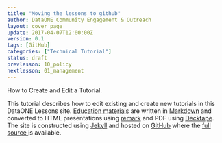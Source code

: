 ```yaml
---
title: "Moving the lessons to github"
author: DataONE Community Engagement & Outreach
layout: cover_page
update: 2017-04-07T12:00:00Z
version: 0.1
tags: [GitHub]
categories: ["Technical Tutorial"]
status: draft
prevlesson: 10_policy
nextlesson: 01_management
---
```

How to Create and Edit a Tutorial.

This tutorial describes how to edit existing and create new tutorials in this DataONE Lessons site.
<abstract/>
[Education materials](/Education/) are written in [Markdown](https://github.com/gnab/remark/wiki/Markdown) and converted to HTML presentations using [remark](https://remarkjs.com/#1) and PDF using [Decktape](https://github.com/astefanutti/decktape). The site is constructed using [Jekyll](https://jekyllrb.com/) and hosted on [GitHub](https://github.com) where the [full source ](https://github.com/DataONEorg/dataone_lessons) is available.
